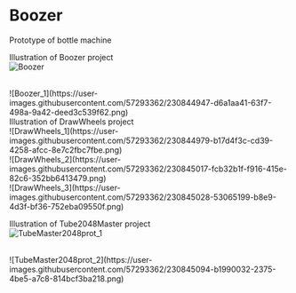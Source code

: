 # Boozer
Prototype of bottle machine



Illustration of Boozer project
<br>
![Boozer](https://user-images.githubusercontent.com/57293362/230844935-87af6363-2a81-4f92-a2e1-d887d42972e5.png)

<br>
![Boozer_1](https://user-images.githubusercontent.com/57293362/230844947-d6a1aa41-63f7-498a-9a42-deed3c539f62.png)

<br>
Illustration of DrawWheels project
<br>
![DrawWheels_1](https://user-images.githubusercontent.com/57293362/230844979-b17d4f3c-cd39-4258-afcc-8e7c2fbc7fbe.png)

<br>
![DrawWheels_2](https://user-images.githubusercontent.com/57293362/230845017-fcb32b1f-f916-415e-82c6-352bb6413479.png)

<br>
![DrawWheels_3](https://user-images.githubusercontent.com/57293362/230845028-53065199-b8e9-4d3f-bf36-752eba09550f.png)


Illustration of Tube2048Master project
<br>
![TubeMaster2048prot_1](https://user-images.githubusercontent.com/57293362/230845072-0ecea320-6989-46f8-abe6-1b7ece83dac9.png)
<br>

<br>
![TubeMaster2048prot_2](https://user-images.githubusercontent.com/57293362/230845094-b1990032-2375-4be5-a7c8-814bcf3ba218.png)
